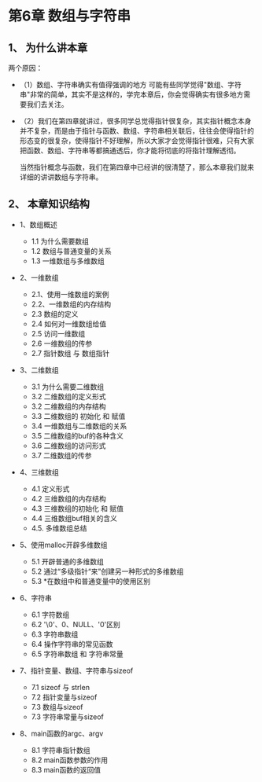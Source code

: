 # 第6章 数组与字符串

## 1、 为什么讲本章

两个原因：

+ （1）数组、字符串确实有值得强调的地方
		可能有些同学觉得"数组、字符串"非常的简单，其实不是这样的，学完本章后，你会觉得确实有很多地方需要我们去关注。

+ （2）我们在第四章就讲过，很多同学总觉得指针很复杂，其实指针概念本身并不复杂，而是由于指针与函数、数组、字符串相关联后，往往会使得指针的形态变的很复杂，使得指针不好理解，所以大家才会觉得指针很难，只有大家把函数、数组、字符串等都搞通透后，你才能将彻底的将指针理解透彻。

	当然指针概念与函数，我们在第四章中已经讲的很清楚了，那么本章我们就来详细的讲讲数组与字符串。

## 2、 本章知识结构

+ 1、数组概述
	+ 1.1 为什么需要数组
	+ 1.2 数组与普通变量的关系
	+ 1.3 一维数组与多维数组	
	
+ 2、一维数组
	+ 2.1、使用一维数组的案例
	+ 2.2、一维数组的内存结构
	+ 2.3 数组的定义
	+ 2.4 如何对一维数组给值
	+ 2.5 访问一维数组
	+ 2.6 一维数组的传参
	+ 2.7 指针数组 与 数组指针

+ 3、二维数组
	+ 3.1 为什么需要二维数组
	+ 3.2 二维数组的定义形式
	+ 3.2 二维数组的内存结构
	+ 3.3 二维数组的 初始化 和 赋值
	+ 3.4 一维数组与二维数组的关系
	+ 3.5 二维数组的buf的各种含义
	+ 3.6 二维数组的访问形式
	+ 3.7 二维数组的传参
	
+ 4、三维数组
	+ 4.1 定义形式	
	+ 4.2 三维数组的内存结构
	+ 4.3 三维数组的初始化 和 赋值
	+ 4.4 三维数组buf相关的含义		
	+ 4.5. 多维数组总结

+ 5、使用malloc开辟多维数组
	+ 5.1 开辟普通的多维数组
	+ 5.2 通过“多级指针“来”创建另一种形式的多维数组
	+ 5.3  *在数组中和普通变量中的使用区别

+ 6、字符串
	+ 6.1 字符数组
	+ 6.2 '\0'、0、NULL、'0'区别
	+ 6.3 字符串数组
	+ 6.4 操作字符串的常见函数
	+ 6.5 字符串数组 和 字符串常量

+ 7、指针变量、数组、字符串与sizeof
	+ 7.1 sizeof 与 strlen
	+ 7.2 指针变量与sizeof
	+ 7.3 数组与sizeof
	+ 7.3 字符串常量与sizeof

+ 8、main函数的argc、argv 
	+ 8.1 字符串指针数组
	+ 8.2 main函数参数的作用		
	+ 8.3 main函数的返回值
